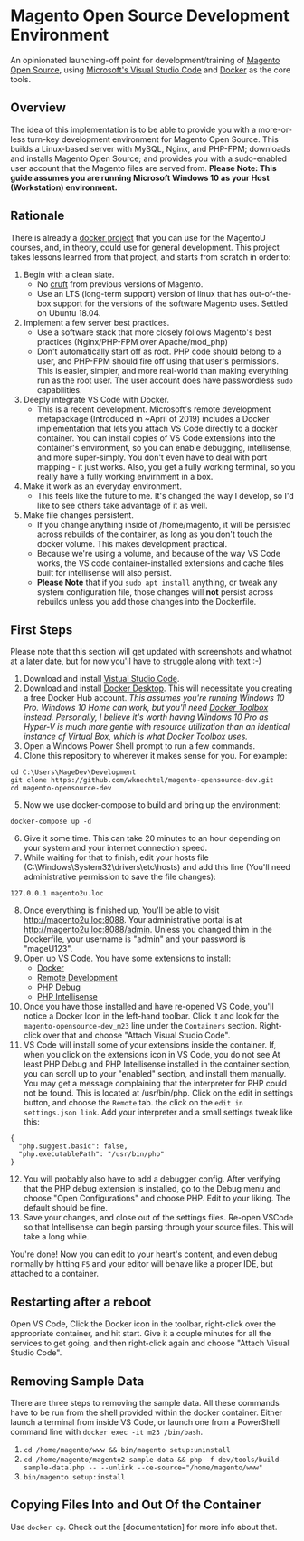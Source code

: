 # Magento Open Source Development Environment
An opinionated launching-off point for development/training of [Magento Open Source](https://magento.com/products/magento-open-source), using [Microsoft's Visual Studio Code](https://code.visualstudio.com/) and [Docker](https://www.docker.com/) as the core tools.

## Overview
The idea of this implementation is to be able to provide you with a more-or-less turn-key development environment for Magento Open Source. This builds a Linux-based server with MySQL, Nginx, and PHP-FPM; downloads and installs Magento Open Source; and provides you with a sudo-enabled user account that the Magento files are served from. **Please Note: This guide assumes you are running Microsoft Windows 10 as your Host (Workstation) environment.**

## Rationale
There is already a [docker project](https://github.com/mike61988/magento2-dk) that you can use for the MagentoU courses, and, in theory, could use for general development. This project takes lessons learned from that project, and starts from scratch in order to:

1. Begin with a clean slate.
    * No [cruft](https://en.wikipedia.org/wiki/Cruft) from previous versions of Magento.
    * Use an LTS (long-term support) version of linux that has out-of-the-box support for the versions of the software Magento uses.  Settled on Ubuntu 18.04.
2. Implement a few server best practices.
    * Use a software stack that more closely follows Magento's best practices (Nginx/PHP-FPM over Apache/mod_php)
    * Don't automatically start off as root. PHP code should belong to a user, and PHP-FPM should fire off using that user's permissions.  This is easier, simpler, and more real-world than making everything run as the root user. The user account does have passwordless `sudo` capabilities.
3. Deeply integrate VS Code with Docker.
    * This is a recent development. Microsoft's remote development metapackage (Introduced in ~April of 2019) includes a Docker implementation that lets you attach VS Code directly to a docker container. You can install copies of VS Code extensions into the container's environment, so you can enable debugging, intellisense, and more super-simply. You don't even have to deal with port mapping - it just works. Also, you get a fully working terminal, so you really have a fully working envirnment in a box.
4. Make it work as an everyday environment.
    * This feels like the future to me.  It's changed the way I develop, so I'd like to see others take advantage of it as well.
5. Make file changes persistent.
    * If you change anything inside of /home/magento, it will be persisted across rebuilds of the container, as long as you don't touch the docker volume. This makes development practical.
    * Because we're using a volume, and because of the way VS Code works, the VS code container-installed extensions and cache files built for intellisense will also persist.
    * **Please Note** that if you `sudo apt install` anything, or tweak any system configuration file, those changes will **not** persist across rebuilds unless you add those changes into the Dockerfile.

## First Steps
Please note that this section will get updated with screenshots and whatnot at a later date, but for now you'll have to struggle along with text :-)

1. Download and install [Vistual Studio Code](https://code.visualstudio.com/).
2. Download and install [Docker Desktop](https://www.docker.com/products/docker-desktop). This will necessitate you creating a free Docker Hub account. *This assumes you're running Windows 10 Pro. Windows 10 Home can work, but you'll need [Docker Toolbox](https://docs.docker.com/toolbox/toolbox_install_windows/) instead. Personally, I believe it's worth having Windows 10 Pro as Hyper-V is much more gentle with resource utilization than an identical instance of Virtual Box, which is what Docker Toolbox uses.*
3. Open a Windows Power Shell prompt to run a few commands.
4. Clone this repository to wherever it makes sense for you. For example:
  ```
  cd C:\Users\MageDev\Development
  git clone https://github.com/wknechtel/magento-opensource-dev.git
  cd magento-opensource-dev
  ```
5. Now we use docker-compose to build and bring up the environment:
  ```
  docker-compose up -d
  ```
6. Give it some time. This can take 20 minutes to an hour depending on your system and your internet connection speed.
7. While waiting for that to finish, edit your hosts file (C:\Windows\System32\drivers\etc\hosts) and add this line (You'll need administrative permission to save the file changes):
  ```
  127.0.0.1 magento2u.loc
  ```
8. Once everything is finished up, You'll be able to visit http://magento2u.loc:8088.  Your administrative portal is at http://magento2u.loc:8088/admin.  Unless you changed thim in the Dockerfile, your username is "admin" and your password is "mageU123".
9. Open up VS Code. You have some extensions to install:
    * [Docker](https://marketplace.visualstudio.com/items?itemName=ms-azuretools.vscode-docker)
    * [Remote Development](https://marketplace.visualstudio.com/items?itemName=ms-vscode-remote.vscode-remote-extensionpack)
    * [PHP Debug](https://marketplace.visualstudio.com/items?itemName=felixfbecker.php-debug)
    * [PHP Intellisense](https://marketplace.visualstudio.com/items?itemName=felixfbecker.php-intellisense)
10. Once you have those installed and have re-opened VS Code, you'll notice a Docker Icon in the left-hand toolbar. Click it and look for the `magento-opensource-dev_m23` line under the `Containers` section.  Right-click over that and choose "Attach Visual Studio Code".
11. VS Code will install some of your extensions inside the container. If, when you click on the extensions icon in VS Code, you do not see At least PHP Debug and PHP Intellisense installed in the container section, you can scroll up to your "enabled" section, and install them manually. You may get a message complaining that the interpreter for PHP could not be found.  This is located at /usr/bin/php. Click on the edit in settings button, and choose the `Remote` tab.  the click on the `edit in settings.json link`. Add your interpreter and a small settings tweak like this:
  ```
  {
    "php.suggest.basic": false,
    "php.executablePath": "/usr/bin/php"
  }
  ```
12. You will probably also have to add a debugger config.  After verifying that the PHP debug extension is installed, go to the Debug menu and choose "Open Configurations" and choose PHP. Edit to your liking.  The default should be fine.
13. Save your changes, and close out of the settings files. Re-open VSCode so that Intellisense can begin parsing through your source files.  This will take a long while.

You're done!  Now you can edit to your heart's content, and even debug normally by hitting `F5` and your editor will behave like a proper IDE, but attached to a container.

## Restarting after a reboot
Open VS Code, Click the Docker icon in the toolbar, right-click over the appropriate container, and hit start.  Give it a couple minutes for all the services to get going, and then right-click again and choose "Attach Visual Studio Code".

## Removing Sample Data
There are three steps to removing the sample data. All these commands have to be run from the shell provided within the docker container.  Either launch a terminal from inside VS Code, or launch one from a PowerShell command line with `docker exec -it m23 /bin/bash`.

1. `cd /home/magento/www && bin/magento setup:uninstall`
2. `cd /home/magento/magento2-sample-data && php -f dev/tools/build-sample-data.php -- --unlink --ce-source="/home/magento/www"`
3. `bin/magento setup:install`

## Copying Files Into and Out Of the Container
Use `docker cp`. Check out the [documentation] for more info about that.
